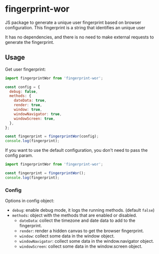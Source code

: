 # fingerprint-wor
JS package to generate a unique user fingerprint based on browser configuration.
This fingerprint is a string that identifies an unique user

It has no dependencies, and there is no need to make external requests to generate the fingerprint.

## Usage

Get user fingerprint:
```javascript
import fingerprintWor from 'fingerprint-wor';

const config = {
  debug: false,
  methods: {
    dateData: true,
    render: true,
    window: true,
    windowNavigator: true,
    windowScreen: true,
  },
};

const fingerprint = fingerprintWor(config);
console.log(fingerprint);
```
If you want to use the default configuration, you don't need to pass the config param.
```javascript
import fingerprintWor from 'fingerprint-wor';

const fingerprint = fingerprintWor();
console.log(fingerprint);
```

### Config
Options in config object:
- `debug`: enable debug mode, it logs the running methods. (default `false`)
- `methods`: object with the methods that are enabled or disabled.
  -  `dateData`: collect the timezone and date data to add to the fingerprint.
  -  `render`: render a hidden canvas to get the browser fingerprint.
  -  `window`: collect some data in the window object.
  -  `windowNavigator`: collect some data in the window.navigator object.
  -  `windowScreen`: collect some data in the window.screen object.
    